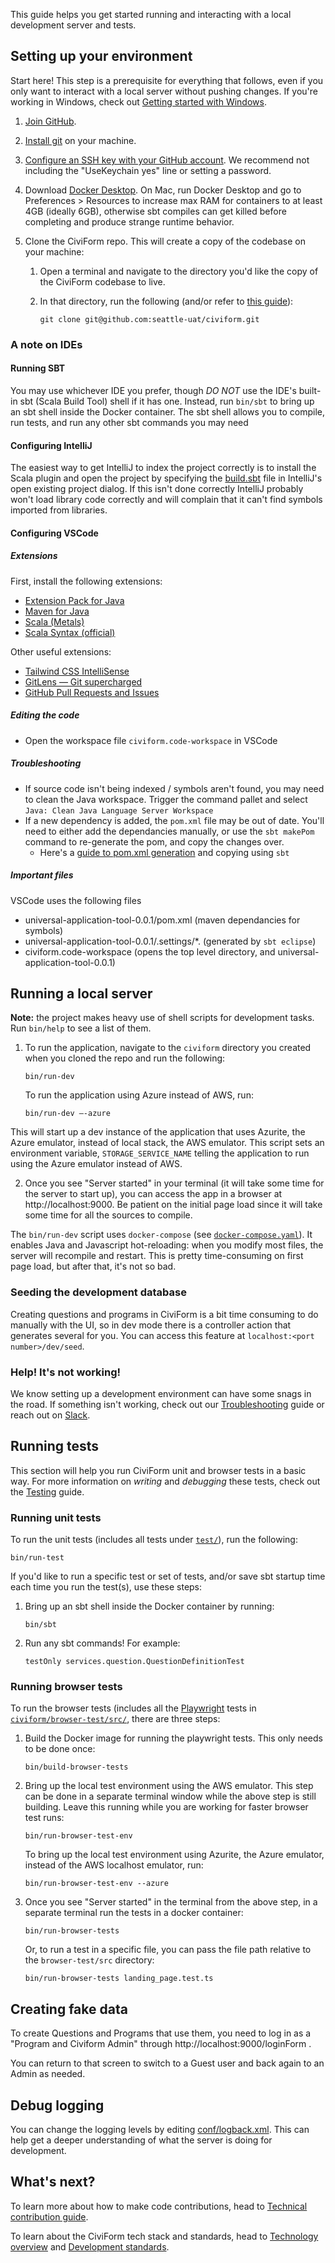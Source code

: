 This guide helps you get started running and interacting with a local development server and tests.

## Setting up your environment

Start here! This step is a prerequisite for everything that follows, even if you only want to interact with a local server without pushing changes. If you're working in Windows, check out [Getting started with Windows](https://github.com/seattle-uat/civiform/wiki/Getting-started-with-Windows).

1. [Join GitHub](https://github.com/join).

1. [Install git](https://github.com/git-guides/install-git) on your machine.

1. [Configure an SSH key with your GitHub account](https://docs.github.com/en/authentication/connecting-to-github-with-ssh).  We recommend not including the "UseKeychain yes" line or setting a password.

1. Download [Docker Desktop](https://www.docker.com/get-started). On Mac, run Docker Desktop and go to Preferences > Resources to increase max RAM for containers to at least 4GB (ideally 6GB), otherwise sbt compiles can get killed before completing and produce strange runtime behavior.

1. Clone the CiviForm repo. This will create a copy of the codebase on your machine:

    1. Open a terminal and navigate to the directory you'd like the copy of the CiviForm codebase to live.

    1. In that directory, run the following (and/or refer to
       [this guide](https://docs.github.com/en/github/creating-cloning-and-archiving-repositories/cloning-a-repository)):

           git clone git@github.com:seattle-uat/civiform.git

### A note on IDEs

#### Running SBT

You may use whichever IDE you prefer, though _DO NOT_ use the IDE's built-in sbt (Scala Build Tool) shell if it has one. Instead, run `bin/sbt` to bring up an sbt shell inside the Docker container. The sbt shell allows you to compile, run tests, and run any other sbt commands you may need

#### Configuring IntelliJ

The easiest way to get IntelliJ to index the project correctly is to install the Scala plugin and open the project by specifying the [build.sbt](https://github.com/seattle-uat/civiform/blob/main/universal-application-tool-0.0.1/build.sbt) file in IntelliJ's open existing project dialog. If this isn't done correctly IntelliJ probably won't load library code correctly and will complain that it can't find symbols imported from libraries.

#### Configuring VSCode

##### Extensions
First, install the following extensions:
- [Extension Pack for Java](https://marketplace.visualstudio.com/items?itemName=vscjava.vscode-java-pack)
- [Maven for Java](https://marketplace.visualstudio.com/items?itemName=vscjava.vscode-maven)
- [Scala (Metals)](https://marketplace.visualstudio.com/items?itemName=scalameta.metals)
- [Scala Syntax (official)](https://marketplace.visualstudio.com/items?itemName=scala-lang.scala)

Other useful extensions:
- [Tailwind CSS IntelliSense](https://marketplace.visualstudio.com/items?itemName=bradlc.vscode-tailwindcss)
- [GitLens — Git supercharged](https://marketplace.visualstudio.com/items?itemName=eamodio.gitlens)
- [GitHub Pull Requests and Issues](https://marketplace.visualstudio.com/items?itemName=GitHub.vscode-pull-request-github)

##### Editing the code
- Open the workspace file `civiform.code-workspace` in VSCode

##### Troubleshooting
- If source code isn't being indexed / symbols aren't found, you may need to clean the Java workspace.  Trigger the command pallet and select `Java: Clean Java Language Server Workspace`
- If a new dependency is added, the `pom.xml` file may be out of date.  You'll need to either add the dependancies manually, or use the `sbt makePom` command to re-generate the pom, and copy the changes over.  
  - Here's a [guide to pom.xml generation](https://yongjie.codes/guides/java-play-sbt-on-vscode/) and copying using `sbt`

##### Important files
VSCode uses the following files
- universal-application-tool-0.0.1/pom.xml (maven dependancies for symbols)
- universal-application-tool-0.0.1/.settings/*. (generated by `sbt eclipse`)
- civiform.code-workspace (opens the top level directory, and universal-application-tool-0.0.1)



## Running a local server

**Note:** the project makes heavy use of shell scripts for development tasks. Run `bin/help` to see a list of them.

1. To run the application, navigate to the `civiform` directory you created when you cloned the repo and run the following:

       bin/run-dev

   To run the application using Azure instead of AWS, run: 

       bin/run-dev –-azure

This will start up a dev instance of the application that uses Azurite, the Azure emulator, instead of local stack, the AWS emulator. This script sets an environment variable, ```STORAGE_SERVICE_NAME``` telling the application to run using the Azure emulator instead of AWS. 

2. Once you see "Server started" in your terminal (it will take some time for the server to start up),
   you can access the app in a browser at http://localhost:9000.
   Be patient on the initial page load since it will take some time for all the sources to compile.

The `bin/run-dev` script uses `docker-compose` (see [`docker-compose.yaml`](https://github.com/seattle-uat/civiform/blob/main/docker-compose.yml)). It enables Java and Javascript hot-reloading: when you modify most files, the server will recompile and restart. This is pretty time-consuming on first page load, but after that, it's not so bad.

### Seeding the development database

Creating questions and programs in CiviForm is a bit time consuming to do manually with the UI, so in dev mode there is a controller action that generates several for you. You can access this feature at `localhost:<port number>/dev/seed`.

### Help! It's not working!

We know setting up a development environment can have some snags in the road. If something isn't working, check out our [Troubleshooting](https://github.com/seattle-uat/civiform/wiki/Dev-troubleshooting) guide or reach out on [Slack](https://join.slack.com/t/civiform/shared_invite/zt-niap7ys1-RAICICUpDJfjpizjyjBr7Q).

## Running tests

This section will help you run CiviForm unit and browser tests in a basic way. For more information on _writing_ and _debugging_ these tests, check out the [Testing](https://github.com/seattle-uat/civiform/wiki/Testing) guide.

### Running unit tests

To run the unit tests (includes all tests under [`test/`](https://github.com/seattle-uat/civiform/tree/main/universal-application-tool-0.0.1/test)), run the following:

```
bin/run-test
```

If you'd like to run a specific test or set of tests, and/or save sbt startup time each time you run the test(s), use these steps:

1. Bring up an sbt shell inside the Docker container by running:

       bin/sbt

1. Run any sbt commands! For example:

       testOnly services.question.QuestionDefinitionTest

### Running browser tests

To run the browser tests (includes all the [Playwright](https://playwright.dev/) tests in
[`civiform/browser-test/src/`](https://github.com/seattle-uat/civiform/tree/main/browser-test/src),
there are three steps:

1. Build the Docker image for running the playwright tests. This only needs to be done once:

       bin/build-browser-tests

1. Bring up the local test environment using the AWS emulator. This step can be done in a separate terminal window while the
   above step is still building.
   Leave this running while you are working for faster browser test runs:

       bin/run-browser-test-env

   To bring up the local test environment using Azurite, the Azure emulator, instead of the AWS localhost emulator, run:

       bin/run-browser-test-env --azure   

1. Once you see "Server started" in the terminal from the above step, in a separate terminal run the
   tests in a docker container:

       bin/run-browser-tests

   Or, to run a test in a specific file, you can pass the file path relative to the `browser-test/src` directory:

       bin/run-browser-tests landing_page.test.ts


## Creating fake data

To create Questions and Programs that use them, you need to log in as a "Program and Civiform Admin" through http://localhost:9000/loginForm .

You can return to that screen to switch to a Guest user and back again to an Admin as needed.

## Debug logging

You can change the logging levels by editing [conf/logback.xml](https://github.com/seattle-uat/civiform/blob/b140db3afb1851fc2bbe8c1ae5cafae67ac6429f/universal-application-tool-0.0.1/conf/logback.xml). This can help get a deeper understanding of what the server is doing for development.

## What's next?

To learn more about how to make code contributions, head to [Technical contribution guide](https://github.com/seattle-uat/civiform/wiki/Technical-contribution-guide).

To learn about the CiviForm tech stack and standards, head to [Technology overview](https://github.com/seattle-uat/civiform/wiki/Technology-overview) and [Development standards](https://github.com/seattle-uat/civiform/wiki/Development-standards).